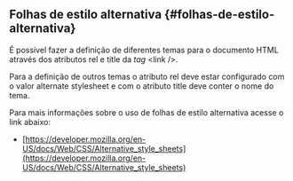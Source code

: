 ## Folhas de estilo alternativa {#folhas-de-estilo-alternativa}

É possível fazer a definição de diferentes temas para o documento HTML através dos atributos rel e title da _tag_ &lt;link /&gt;.

Para a definição de outros temas o atributo rel deve estar configurado com o valor alternate stylesheet e com o atributo title deve conter o nome do tema.

Para mais informações sobre o uso de folhas de estilo alternativa acesse o link abaixo:

*   [https://developer.mozilla.org/en-US/docs/Web/CSS/Alternative_style_sheets](https://developer.mozilla.org/en-US/docs/Web/CSS/Alternative_style_sheets)